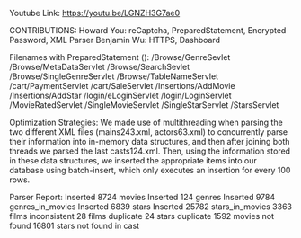 Youtube Link: https://youtu.be/LGNZH3G7ae0

CONTRIBUTIONS:
Howard You: reCaptcha, PreparedStatement, Encrypted Password, XML Parser
Benjamin Wu: HTTPS, Dashboard

Filenames with PreparedStatement ():
/Browse/GenreSevlet
/Browse/MetaDataServlet
/Browse/SearchSevlet
/Browse/SingleGenreServlet
/Browse/TableNameServlet
/cart/PaymentServlet
/cart/SaleServlet
/Insertions/AddMovie
/Insertions/AddStar
/login/eLoginServlet
/login/LoginServlet
/MovieRatedServlet
/SingleMovieServlet
/SingleStarServlet
/StarsServlet


Optimization Strategies:
We made use of multithreading when parsing the two different XML files (mains243.xml, actors63.xml) to concurrently parse their information
into in-memory data structures, and then after joining both threads we parsed the last casts124.xml. Then, using the information stored in these data structures, we inserted the appropriate items into our database using batch-insert, which only executes an insertion for every 100 rows.

Parser Report:
Inserted 8724 movies
Inserted 124 genres
Inserted 9784 genres_in_movies
Inserted 6839 stars
Inserted 25782 stars_in_movies
3363 films inconsistent
28 films duplicate
24 stars duplicate
1592 movies not found
16801 stars not found in cast
